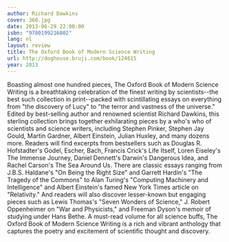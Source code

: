 ```yaml
---
author: Richard Dawkins
cover: 360.jpg
date: 2013-06-29 22:00:00
isbn: "9780199216802"
lang: nl
layout: review
title: The Oxford Book of Modern Science Writing
url: http://doghouse.bruji.com/book/124615
year: 2013
---
```


Boasting almost one hundred pieces, The Oxford Book of Modern Science Writing is a breathtaking celebration of the finest writing by scientists--the best such collection in print--packed with scintillating essays on everything from "the discovery of Lucy" to "the terror and vastness of the universe."
Edited by best-selling author and renowned scientist Richard Dawkins, this sterling collection brings together exhilarating pieces by a who's who of scientists and science writers, including Stephen Pinker, Stephen Jay Gould, Martin Gardner, Albert Einstein, Julian Huxley, and many dozens more. Readers will find excerpts from bestsellers such as Douglas R. Hofstadter's Godel, Escher, Bach, Francis Crick's Life Itself, Loren Eiseley's The Immense Journey, Daniel Dennett's Darwin's Dangerous Idea, and Rachel Carson's The Sea Around Us. There are classic essays ranging from J.B.S. Haldane's "On Being the Right Size" and Garrett Hardin's "The Tragedy of the Commons" to Alan Turing's "Computing Machinery and Intelligence" and Albert Einstein's famed New York Times article on "Relativity." And readers will also discover lesser-known but engaging pieces such as Lewis Thomas's "Seven Wonders of Science," J. Robert Oppenheimer on "War and Physicists," and Freeman Dyson's memoir of studying under Hans Bethe.
A must-read volume for all science buffs, The Oxford Book of Modern Science Writing is a rich and vibrant anthology that captures the poetry and excitement of scientific thought and discovery.
